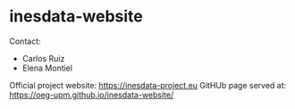# inesdata-website

Contact: 
* Carlos Ruiz
* Elena Montiel

Official project website: https://inesdata-project.eu
GitHUb page served at: https://oeg-upm.github.io/inesdata-website/
